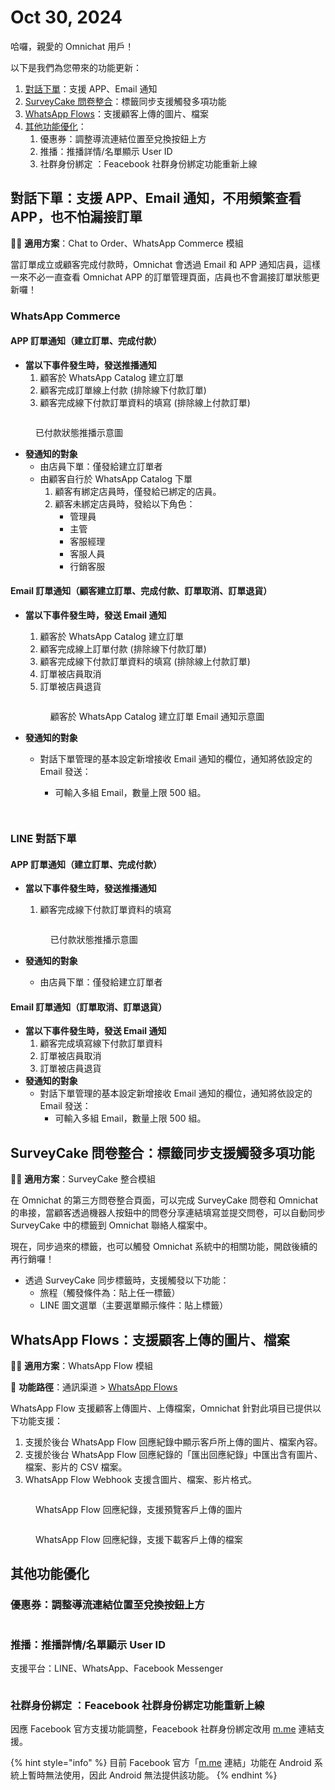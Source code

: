 # Oct 30, 2024

哈囉，親愛的 Omnichat 用戶！

以下是我們為您帶來的功能更新：

1. [對話下單](oct-30-2024.md#dui-hua-xia-dan-zhi-yuan-appemail-tong-zhi-bu-yong-bin-fan-cha-kan-app-ye-bu-pa-lou-jie-ding-dan)：支援 APP、Email 通知
2. [SurveyCake 問卷整合](oct-30-2024.md#surveycake-wen-juan-zheng-he-biao-qian-tong-bu-zhi-yuan-chu-fa-duo-xiang-gong-neng)：標籤同步支援觸發多項功能
3. [WhatsApp Flows](oct-30-2024.md#whatsapp-flows-zhi-yuan-gu-ke-shang-chuan-de-tu-pian-dang-an)：支援顧客上傳的圖片、檔案
4. [其他功能優化](oct-30-2024.md#qi-ta-gong-neng-you-hua)：
   1. 優惠券：調整導流連結位置至兌換按鈕上方
   2. 推播：推播詳情/名單顯示 User ID
   3. 社群身份綁定 ：Feacebook 社群身份綁定功能重新上線

## 對話下單：支援 APP、Email 通知，不用頻繁查看 APP，也不怕漏接訂單

🙌🏻 **適用方案**：Chat to Order、WhatsApp Commerce 模組

當訂單成立或顧客完成付款時，Omnichat 會透過 Email 和 APP 通知店員，這樣一來不必一直查看 Omnichat APP 的訂單管理頁面，店員也不會漏接訂單狀態更新囉！

### WhatsApp Commerce

#### **APP 訂單通知（建立訂單、完成付款）**

* **當以下事件發生時，發送推播通知**
  1. 顧客於 WhatsApp Catalog 建立訂單
  2. 顧客完成訂單線上付款 (排除線下付款訂單)
  3. 顧客完成線下付款訂單資料的填寫 (排除線上付款訂單)

<figure><img src="../.gitbook/assets/image (79).png" alt=""><figcaption><p>已付款狀態推播示意圖</p></figcaption></figure>

* **發通知的對象**
  * 由店員下單：僅發給建立訂單者
  * 由顧客自行於 WhatsApp Catalog 下單
    1. 顧客有綁定店員時，僅發給已綁定的店員。
    2. 顧客未綁定店員時，發給以下角色：
       * 管理員
       * 主管
       * 客服經理
       * 客服人員
       * 行銷客服

#### **Email 訂單通知（顧客建立訂單、完成付款、訂單取消、訂單退貨）**

*   **當以下事件發生時，發送 Email 通知**

    1. 顧客於 WhatsApp Catalog 建立訂單
    2. 顧客完成線上訂單付款 (排除線下付款訂單)
    3. 顧客完成線下付款訂單資料的填寫 (排除線上付款訂單)
    4. 訂單被店員取消
    5. 訂單被店員退貨

    <figure><img src="../.gitbook/assets/image (80).png" alt=""><figcaption><p>顧客於 WhatsApp Catalog 建立訂單 Email 通知示意圖</p></figcaption></figure>
* **發通知的對象**
  *   對話下單管理的基本設定新增接收 Email 通知的欄位，通知將依設定的 Email 發送：

      * 可輸入多組 Email，數量上限 500 組。

      <figure><img src="../.gitbook/assets/image (81).png" alt=""><figcaption></figcaption></figure>

      <figure><img src="../.gitbook/assets/image (82).png" alt=""><figcaption></figcaption></figure>

### LINE 對話下單

#### **APP 訂單通知（建立訂單、完成付款）**

*   **當以下事件發生時，發送推播通知**

    1. 顧客完成線下付款訂單資料的填寫



    <figure><img src="../.gitbook/assets/image (79).png" alt=""><figcaption><p>已付款狀態推播示意圖</p></figcaption></figure>
* **發通知的對象**
  * 由店員下單：僅發給建立訂單者

#### **Email 訂單通知（訂單取消、訂單退貨）**

* **當以下事件發生時，發送 Email 通知**
  1. 顧客完成填寫線下付款訂單資料
  2. 訂單被店員取消
  3. 訂單被店員退貨
* **發通知的對象**
  * 對話下單管理的基本設定新增接收 Email 通知的欄位，通知將依設定的 Email 發送：
    * 可輸入多組 Email，數量上限 500 組。

## SurveyCake 問卷整合：標籤同步支援觸發多項功能

🙌🏻 **適用方案**：SurveyCake 整合模組

在 Omnichat 的第三方問卷整合頁面，可以完成 SurveyCake 問卷和 Omnichat 的串接，當顧客透過機器人按鈕中的問卷分享連結填寫並提交問卷，可以自動同步 SurveyCake 中的標籤到 Omnichat 聯絡人檔案中。

現在，同步過來的標籤，也可以觸發 Omnichat 系統中的相關功能，開啟後續的再行銷囉！

* 透過 SurveyCake 同步標籤時，支援觸發以下功能：
  * 旅程（觸發條件為：貼上任一標籤）
  * LINE 圖文選單（主要選單顯示條件：貼上標籤）

## WhatsApp Flows：支援顧客上傳的圖片、檔案

🙌🏻 **適用方案**：WhatsApp Flow 模組

📍 **功能路徑**：通訊渠道 > [WhatsApp Flows](https://console.omnichat.ai/whatsapp-flows)

WhatsApp Flow 支援顧客上傳圖片、上傳檔案，Omnichat 針對此項目已提供以下功能支援：

1. 支援於後台 WhatsApp Flow 回應紀錄中顯示客戶所上傳的圖片、檔案內容。
2. 支援於後台 WhatsApp Flow 回應紀錄的「匯出回應紀錄」中匯出含有圖片、檔案、影片的 CSV 檔案。
3. WhatsApp Flow Webhook 支援含圖片、檔案、影片格式。

<figure><img src="../.gitbook/assets/image (442).png" alt=""><figcaption><p>WhatsApp Flow 回應紀錄，支援預覽客戶上傳的圖片</p></figcaption></figure>



<figure><img src="../.gitbook/assets/image (443).png" alt=""><figcaption><p>WhatsApp Flow 回應紀錄，支援下載客戶上傳的檔案</p></figcaption></figure>

## 其他功能優化

### 優惠券：調整導流連結位置至兌換按鈕上方

<figure><img src="../.gitbook/assets/image (444).png" alt=""><figcaption></figcaption></figure>

### 推播：推播詳情/名單顯示 User ID

支援平台：LINE、WhatsApp、Facebook Messenger

<figure><img src="../.gitbook/assets/image (445).png" alt=""><figcaption></figcaption></figure>

### 社群身份綁定 ：Feacebook 社群身份綁定功能重新上線

因應 Facebook 官方支援功能調整，Feacebook 社群身份綁定改用 [m.me](http://m.me/) 連結支援。

{% hint style="info" %}
目前 Facebook 官方「[m.me](http://m.me) 連結」功能在 Android 系統上暫時無法使用，因此 Android 無法提供該功能。
{% endhint %}

